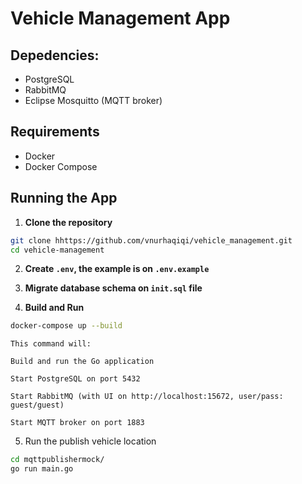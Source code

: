 # Vehicle Management App

## Depedencies:
- PostgreSQL
- RabbitMQ
- Eclipse Mosquitto (MQTT broker)

## Requirements

- Docker
- Docker Compose

## Running the App

1. **Clone the repository**

```bash
git clone hhttps://github.com/vnurhaqiqi/vehicle_management.git
cd vehicle-management
```

2. **Create `.env`, the example is on `.env.example`**

3. **Migrate database schema on `init.sql` file**

4. **Build and Run**

```bash
docker-compose up --build
```

```
This command will:

Build and run the Go application

Start PostgreSQL on port 5432

Start RabbitMQ (with UI on http://localhost:15672, user/pass: guest/guest)

Start MQTT broker on port 1883
```

5. Run the publish vehicle location
```bash
cd mqttpublishermock/
go run main.go
```


